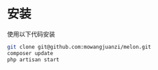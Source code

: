 # 安装

使用以下代码安装

```bash
git clone git@github.com:mowangjuanzi/melon.git
composer update
php artisan start
```
